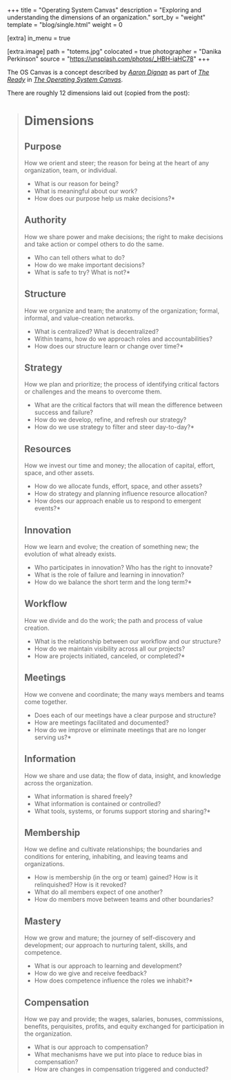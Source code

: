+++
title = "Operating System Canvas"
description = "Exploring and understanding the dimensions of an organization."
sort_by = "weight"
template = "blog/single.html"
weight = 0

[extra]
in_menu = true

[extra.image]
path = "totems.jpg"
colocated = true
photographer = "Danika Perkinson"
source = "https://unsplash.com/photos/_HBH-iaHC78"
+++

The OS Canvas is a concept described by [*Aaron Dignan*](https://twitter.com/aarondignan) as part of [*The Ready*](the-ready) in [*The Operating System Canvas*](operating-system-canvas).

There are roughly 12 dimensions laid out (copied from the post):

> # Dimensions
>
> ## Purpose
>
>  How we orient and steer; the reason for being at the heart of any organization, team, or individual.
>
>  * What is our reason for being?
>  * What is meaningful about our work?
>  * How does our purpose help us make decisions?* 
>
> ## Authority
>
>  How we share power and make decisions; the right to make decisions and take action or compel others to do the same.
>
>  * Who can tell others what to do?
>  * How do we make important decisions?
>  * What is safe to try? What is not?* 
>
> ## Structure
>
>  How we organize and team; the anatomy of the organization; formal, informal, and value-creation networks.
>
>  * What is centralized? What is decentralized?
>  * Within teams, how do we approach roles and accountabilities?
>  * How does our structure learn or change over time?* 
>
> ## Strategy
>
>  How we plan and prioritize; the process of identifying critical factors or challenges and the means to overcome them.
>
>  * What are the critical factors that will mean the difference between success and failure?
>  * How do we develop, refine, and refresh our strategy?
>  * How do we use strategy to filter and steer day-to-day?* 
>
> ## Resources
>
>  How we invest our time and money; the allocation of capital, effort, space, and other assets.
>
>  * How do we allocate funds, effort, space, and other assets?
>  * How do strategy and planning influence resource allocation?
>  * How does our approach enable us to respond to emergent events?* 
>
> ## Innovation
>
>  How we learn and evolve; the creation of something new; the evolution of what already exists.
>
>  * Who participates in innovation? Who has the right to innovate?
>  * What is the role of failure and learning in innovation?
>  * How do we balance the short term and the long term?* 
>
> ## Workflow
>
>  How we divide and do the work; the path and process of value creation.
>
>  * What is the relationship between our workflow and our structure?
>  * How do we maintain visibility across all our projects?
>  * How are projects initiated, canceled, or completed?* 
>
> ## Meetings
>
>  How we convene and coordinate; the many ways members and teams come together.
>
>  * Does each of our meetings have a clear purpose and structure?
>  * How are meetings facilitated and documented?
>  * How do we improve or eliminate meetings that are no longer serving us?* 
>
> ## Information
>
>  How we share and use data; the flow of data, insight, and knowledge across the organization.
>
>  * What information is shared freely?
>  * What information is contained or controlled?
>  * What tools, systems, or forums support storing and sharing?* 
>
> ## Membership
>
>  How we define and cultivate relationships; the boundaries and conditions for entering, inhabiting, and leaving teams and organizations.
>
>  * How is membership (in the org or team) gained? How is it relinquished? How is it revoked?
>  * What do all members expect of one another?
>  * How do members move between teams and other boundaries?
>
> ## Mastery
>
>  How we grow and mature; the journey of self-discovery and development; our approach to nurturing talent, skills, and competence.
>
>  * What is our approach to learning and development?
>  * How do we give and receive feedback?
>  * How does competence influence the roles we inhabit?* 
>
> ## Compensation
>
>  How we pay and provide; the wages, salaries, bonuses, commissions, benefits, perquisites, profits, and equity exchanged for participation in the organization.
>
>  * What is our approach to compensation?
>  * What mechanisms have we put into place to reduce bias in compensation?
>  * How are changes in compensation triggered and conducted?


[the-ready]: https://theready.com/
[operating-system-canvas]: https://medium.com/the-ready/the-operating-system-canvas-420b8b4df062
[operating-system-canvas-2.0-pdf]: https://static1.squarespace.com/static/55c3fe0fe4b065156c5dba36/t/5c5dc7807817f7620b198e1f/1549649793087/OS+Canvas+2.0.pdf